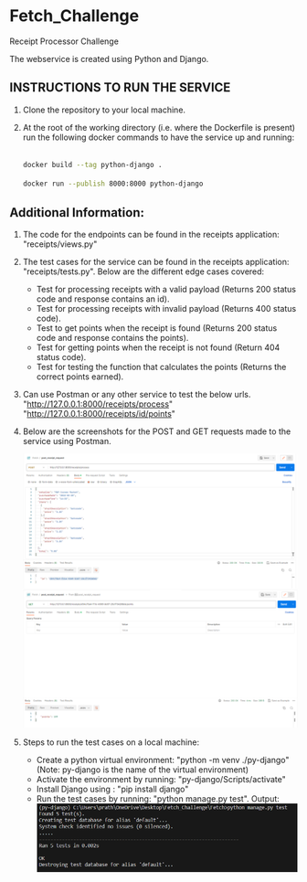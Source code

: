 # Fetch_Challenge
Receipt Processor Challenge

The webservice is created using Python and Django. 

## INSTRUCTIONS TO RUN THE SERVICE

1. Clone the repository to your local machine.

2. At the root of the working directory (i.e. where the Dockerfile is present) run the following docker commands to have the service up and running:

    ```bash

    docker build --tag python-django .

    docker run --publish 8000:8000 python-django

## Additional Information:

1. The code for the endpoints can be found in the receipts application: "receipts/views.py"

2. The test cases for the service can be found in the receipts application: "receipts/tests.py". 
   Below are the different edge cases covered: 
    * Test for processing receipts with a valid payload (Returns 200 status code and response contains an id).
    * Test for processing receipts with invalid payload (Returns 400 status code).
    * Test to get points when the receipt is found (Returns 200 status code and response contains the points).
    * Test for getting points when the receipt is not found (Return 404 status code).
    * Test for testing the function that calculates the points (Returns the correct points earned).

3. Can use Postman or any other service to test the below urls.
    "http://127.0.0.1:8000/receipts/process"
    "http://127.0.0.1:8000/receipts/id/points"

4. Below are the screenshots for the POST and GET requests made to the service using Postman.

    ![POST request](POST.png)
    ![GET request](GET.png)

5. Steps to run the test cases on a local machine:
    * Create a python virtual environment: "python -m venv ./py-django" (Note: py-django is the name of the virtual environment)
    * Activate the environment by running: "py-django/Scripts/activate"
    * Install Django using : "pip install django"
    * Run the test cases by running: "python manage.py test". 
    Output: 
    ![Test Cases](Test_Cases.png)